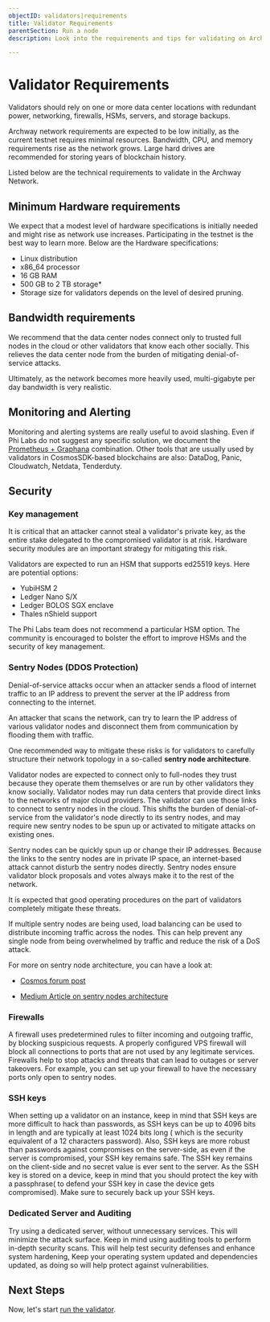 ```yaml
---
objectID: validators|requirements
title: Validator Requirements
parentSection: Run a node
description: Look into the requirements and tips for validating on Archway

---
```


# Validator Requirements

Validators should rely on one or more data center locations with redundant power, networking, firewalls, HSMs,  servers, and storage backups.


Archway network requirements are expected to be low initially, as the current testnet requires minimal resources. Bandwidth, CPU, and memory requirements rise as the network grows. Large hard drives are recommended for storing years of blockchain history.

Listed below are the technical requirements to validate in the Archway Network.


## Minimum Hardware requirements


We expect that a modest level of hardware specifications is initially needed and might rise as network use increases. Participating in the testnet is the best way to learn more. Below are the Hardware specifications:

- Linux distribution
- x86_64 processor
- 16 GB RAM
- 500 GB to 2 TB storage\*
- Storage size for validators depends on the level of desired pruning.


## Bandwidth requirements

We recommend that the data center nodes connect only to trusted full nodes in the cloud or other validators that know each other socially. This relieves the data center node from the burden of mitigating denial-of-service attacks.

Ultimately, as the network becomes more heavily used, multi-gigabyte per day bandwidth is very realistic.

## Monitoring and Alerting
Monitoring and alerting systems are really useful to avoid slashing. Even if Phi Labs do not suggest any specific solution, we document the [Prometheus + Graphana](4.monitoring-validators.md) combination. Other tools that are usually used by validators in CosmosSDK-based blockchains are also: DataDog, Panic, Cloudwatch, Netdata, Tenderduty.
## Security

### **Key management**

It is critical that an attacker cannot steal a validator's private key, as the entire stake delegated to the compromised validator is at risk. Hardware security modules are an important strategy for mitigating this risk.

Validators are expected to run an HSM that supports ed25519 keys. Here are potential options:

- YubiHSM 2
- Ledger Nano S/X
- Ledger BOLOS SGX enclave
- Thales nShield support

The Phi Labs team does not recommend a particular HSM option. The community is encouraged to bolster the effort to improve HSMs and the security of key management.


### **Sentry Nodes (DDOS Protection)**

Denial-of-service attacks occur when an attacker sends a flood of internet traffic to an IP address to prevent the server at the IP address from connecting to the internet.

An attacker that scans the network, can try to learn the IP address of various validator nodes and disconnect them from communication by flooding them with traffic.

One recommended way to mitigate these risks is for validators to carefully structure their network topology in a so-called **sentry node architecture**.

Validator nodes are expected to connect only to full-nodes they trust because they operate them themselves or are run by other validators they know socially. Validator nodes may run data centers that provide direct links to the networks of major cloud providers. The validator can use those links to connect to sentry nodes in the cloud. This shifts the burden of denial-of-service from the validator's node directly to its sentry nodes, and may require new sentry nodes to be spun up or activated to mitigate attacks on existing ones.

Sentry nodes can be quickly spun up or change their IP addresses. Because the links to the sentry nodes are in private IP space, an internet-based attack cannot disturb the sentry nodes directly. Sentry nodes ensure validator block proposals and votes always make it to the rest of the network.

It is expected that good operating procedures on the part of validators completely mitigate these threats.

If multiple sentry nodes are being used, load balancing can be used to distribute incoming traffic across the nodes. This can help prevent any single node from being overwhelmed by traffic and reduce the risk of a DoS attack.

For more on sentry node architecture, you can have a look at:
- <a href="https://forum.cosmos.network/t/sentry-node-architecture-overview/454" target="_blank">Cosmos forum post</a>

- <a href="https://medium.com/@kidinamoto/tech-choices-for-cosmos-validators-27c7242061ea" target="_blank">Medium Article on sentry nodes architecture</a>

### **Firewalls** 
A firewall uses predetermined rules to filter incoming and outgoing traffic, by blocking suspicious requests. A properly configured VPS firewall will block all connections to ports that are not used by any legitimate services. Firewalls help to stop attacks and threats that can lead to outages or server takeovers. For example, you can set up your firewall to have the necessary ports only open to sentry nodes.

### **SSH keys**
When setting up a validator on an instance, keep in mind that SSH keys are more difficult to hack than passwords, as SSH keys can be up to 4096 bits in length and are typically at least 1024 bits long ( which is the security equivalent of a 12 characters password).
Also, SSH keys are more robust than passwords against compromises on the server-side, as even if the server is compromised, your SSH key remains safe. The SSH key remains on the client-side and no secret value is ever sent to the server.
As the SSH key is stored on a device, keep in mind that you should protect the key with a passphrase( to defend your SSH key in case the device gets compromised). Make sure to securely back up your SSH keys.

### **Dedicated Server and Auditing**
Try using a dedicated server, without unnecessary services. This will minimize the attack surface. Keep in mind using auditing tools to perform in-depth security scans. This will help test security defenses and enhance system hardening, Keep your operating system updated and dependencies updated, as doing so will help protect against vulnerabilities.

## Next Steps
Now, let's start [run the validator](3.running-a-validator-node.md).
